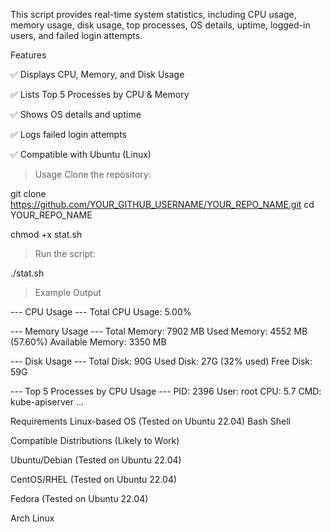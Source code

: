 This script provides real-time system statistics, including CPU usage, memory usage, disk usage, top processes, OS details, uptime, logged-in users, and failed login attempts.

Features

✅ Displays CPU, Memory, and Disk Usage

✅ Lists Top 5 Processes by CPU & Memory

✅ Shows OS details and uptime

✅ Logs failed login attempts

✅ Compatible with Ubuntu (Linux)


> Usage
Clone the repository:

git clone https://github.com/YOUR_GITHUB_USERNAME/YOUR_REPO_NAME.git
cd YOUR_REPO_NAME

chmod +x stat.sh

>Run the script:

./stat.sh

>Example Output

--- CPU Usage ---
Total CPU Usage: 5.00%

--- Memory Usage ---
Total Memory: 7902 MB
Used Memory: 4552 MB (57.60%)
Available Memory: 3350 MB

--- Disk Usage ---
Total Disk: 90G
Used Disk: 27G (32% used)
Free Disk: 59G

--- Top 5 Processes by CPU Usage ---
PID: 2396   User: root     CPU: 5.7   CMD: kube-apiserver
...


Requirements
Linux-based OS (Tested on Ubuntu 22.04)
Bash Shell


Compatible Distributions (Likely to Work)

Ubuntu/Debian (Tested on Ubuntu 22.04)

CentOS/RHEL (Tested on Ubuntu 22.04)

Fedora (Tested on Ubuntu 22.04)

Arch Linux

